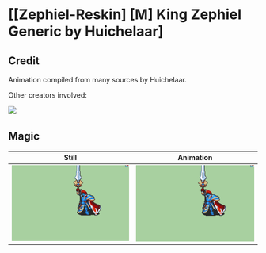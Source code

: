 # [\[Zephiel-Reskin\] \[M\] King Zephiel Generic by Huichelaar]

## Credit

Animation compiled from many sources by Huichelaar.

Other creators involved:

<img src="./Credits.png" />
	
## Magic

| Still | Animation |
| :---: | :-------: |
| ![Magic still](./Magic_000.png) | ![Magic animation](./Magic.gif) |
